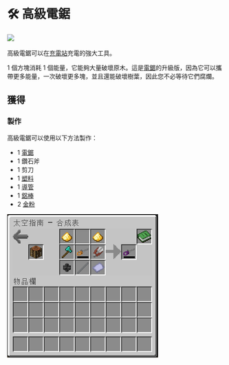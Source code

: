 # 🛠 高級電鋸



![](https://camo.githubusercontent.com/57dcc114bcedd429f92b50cf10f46ae302ce7cde78e7c11a5c03f2d7189f6879/68747470733a2f2f692e67697068792e636f6d2f6d656469612f6f38415172306d58666b6a6b4c6a6a3774562f67697068792e676966)

高級電鋸可以在[充電站](Charging-Station.md)充電的強大工具。

1 個方塊消耗 1 個能量，它能夠大量破壞原木。這是[電鋸](Chainsaw.md)的升級版，因為它可以攜帶更多能量，一次破壞更多塊，並且還能破壞樹葉，因此您不必等待它們腐爛。

## 獲得

### 製作

高級電鋸可以使用以下方法製作：

* 1 [電鋸](Chainsaw.md)
* 1 鑽石斧
* 1 剪刀
* 1 [塑料](Plastic.md)
* 1 [導管](Conduit.md)
* 1 [鋁棒](Aluminium-Rod.md)
* 2 [金粉](Gold-Dust.md)

![](../.gitbook/assets/image.png)
